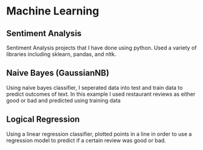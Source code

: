 # Machine Learning

## Sentiment Analysis

Sentiment Analysis projects that I have done using python. 
Used a variety of libraries including sklearn, pandas, and nltk.

## Naive Bayes (GaussianNB)

Using naive bayes classifier, I seperated data into test and train data to predict outcomes of text. 
In this example I used restaurant reviews as either good or bad and predicted using training data

## Logical Regression 

Using a linear regression classifier, plotted points in a line in order to use a regression model to 
predict if a certain review was good or bad.

